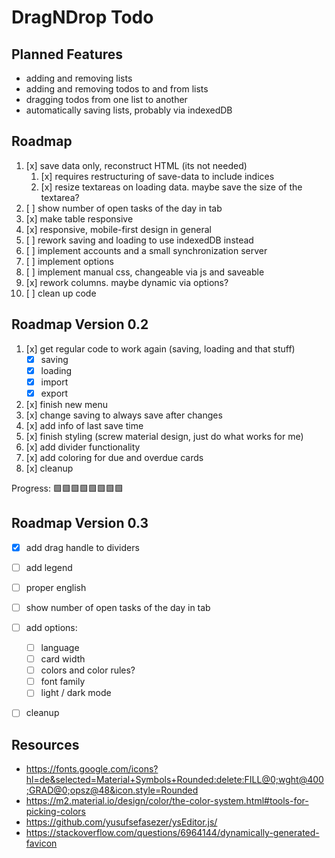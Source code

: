 # DragNDrop Todo

## Planned Features
- adding and removing lists
- adding and removing todos to and from lists
- dragging todos from one list to another
- automatically saving lists, probably via indexedDB

## Roadmap
1. [x] save data only, reconstruct HTML (its not needed)
   1. [x] requires restructuring of save-data to include indices
   2. [x] resize textareas on loading data. maybe save the size of the textarea?
2. [ ] show number of open tasks of the day in tab
3. [x] make table responsive
4. [x] responsive, mobile-first design in general
5. [ ] rework saving and loading to use indexedDB instead
6. [ ] implement accounts and a small synchronization server
7. [ ] implement options
8. [ ] implement manual css, changeable via js and saveable
9. [x] rework columns. maybe dynamic via options?
10. [ ] clean up code

## Roadmap Version 0.2
1. [x] get regular code to work again (saving, loading and that stuff)
   - [x] saving
   - [x] loading
   - [x] import
   - [x] export
2. [x] finish new menu
3. [x] change saving to always save after changes
4. [x] add info of last save time
5. [x] finish styling (screw material design, just do what works for me)
6. [x] add divider functionality
7. [x] add coloring for due and overdue cards
8. [x] cleanup

Progress: 🟩🟩🟩🟩🟩🟩🟩🟩

## Roadmap Version 0.3
- [x] add drag handle to dividers
- [ ] add legend
- [ ] proper english
- [ ] show number of open tasks of the day in tab
- [ ] add options:
  - [ ] language
  - [ ] card width
  - [ ] colors and color rules?
  - [ ] font family
  - [ ] light / dark mode
- [ ] cleanup


## Resources
- https://fonts.google.com/icons?hl=de&selected=Material+Symbols+Rounded:delete:FILL@0;wght@400;GRAD@0;opsz@48&icon.style=Rounded
- https://m2.material.io/design/color/the-color-system.html#tools-for-picking-colors
- https://github.com/yusufsefasezer/ysEditor.js/
- https://stackoverflow.com/questions/6964144/dynamically-generated-favicon
